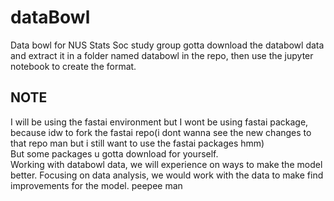 # dataBowl
Data bowl for NUS Stats Soc study group 
gotta download the databowl data and extract it in a folder named databowl in the repo, then use the jupyter notebook to create the 
format. 
## NOTE
I will be using the fastai environment but I wont be using fastai package, because idw to fork the 
fastai repo(i dont wanna see the new changes to that repo man but i still want to use the fastai packages hmm) <br>
But some packages u gotta download for yourself. <br>
Working with databowl data, we will experience on ways to make the model better. 
Focusing on data analysis, we would work with the data to make find improvements for the model.
peepee man
 
